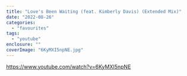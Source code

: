 ```yaml
---
title: "Love's Been Waiting (feat. Kimberly Davis) (Extended Mix)"
date: "2022-08-26"
categories: 
  - "favourites"
tags: 
  - "youtube"
enclosure: ""
coverImage: "6KyMXI5npNE.jpg"
---
```


https://www.youtube.com/watch?v=6KyMXI5npNE
